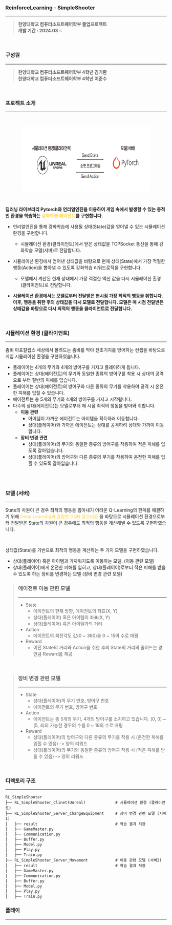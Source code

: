 ### ReinforceLearning - SimpleShooter
---
>  __한양대학교 컴퓨터소프트웨어학부 졸업프로젝트  
개발 기간 : 2024.03 ~__  

<br>

### 구성원
---
> __한양대학교 컴퓨터소프트웨어학부 4학년 김기환  
 한양대학교 컴퓨터소프트웨어학부 4학년 이준수__

<br>

### 프로젝트 소개
---
<br>
<p align="center">
<img src="image/process_layout.PNG" width="400" height="200"/>
</p>

<br>

__딥러닝 라이브러리 Pytorch와 언리얼엔진을 이용하여 게임 속에서 발생할 수 있는 동적인 환경을 학습하는 <span style="color:#ffd33d"> 강화학습 에이전트</span>를 구현합니다.__

- 언리얼엔진을 통해 강화학습에 사용될 상태(State)값을 얻어낼 수 있는 시뮬레이션 환경을 구현합니다.
    - 시뮬레이션 환경(클라이언트)에서 얻은 상태값을 TCPSocket 통신을 통해 강화학습 모델(서버)로 전달합니다.

- 시뮬레이션 환경에서 얻어낸 상태값을 바탕으로 현재 상태(State)에서 가장 적절한 행동(Action)을 뽑아낼 수 있도록 강화학습 리워드로직을 구현합니다.
    - 모델에서 계산된 현재 상태에서 가장 적절한 액션 값을 다시 시뮬레이션 환경(클라이언트)로 전달합니다.

- __시뮬레이션 환경에서는 모델로부터 전달받은 현시점 가장 최적의 행동을 취합니다. 이후, 행동을 취한 후의 상태값을 다시 모델로 전달합니다. 모델은 매 시점 전달받은 상태값을 바탕으로 다시 최적의 행동을 클라이언트로 전달합니다.__ 

<br>

### 시뮬레이션 환경 (클라이언트)
---
좀비 아포칼립스 세상에서 몰려드는 좀비를 막아 전초기지를 방어하는 컨셉을 바탕으로 게임 시뮬레이션 환경을 구현하였습니다.
- 플레이어는 4개의 무기와 4개의 방어구를 가지고 플레이하게 됩니다.
- 플레이어는 상대(에이전트)의 무기와 동일한 종류의 방어구를 착용 시 상대의 공격으로 부터 절반의 피해를 입습니다.
- 플레이어는 상대(에이전트)의 방어구와 다른 종류의 무기를 착용하여 공격 시 온전한 피해를 입힐 수 있습니다.
- 에이전트는 총 5개의 무기와 4개의 방어구를 가지고 시작됩니다.
- 다수의 상대(에이전트)는 모델로부터 매 시점 최적의 행동을 받아와 취합니다.
    - __이동 관련__
        - 아이템이 가까운 에이전트는 아이템을 획득하러 이동합니다.
        - 상대(플레이어)와 가까운 에이전트는 상대를 공격하려 상대와 가까이 이동합니다. 
    - __장비 변경 관련__
        - 상대(플레이어)의 무기와 동일한 종류의 방어구를 착용하여 적은 피해를 입도록 갈아입습니다.
        - 상대(플레이어)의 방어구와 다른 종류의 무기를 착용하여 온전한 피해를 입힐 수 있도록 갈아입습니다.

<br><br>


### 모델 (서버)
---
State의 차원이 큰 경우 최적의 행동을 뽑아내기 어려운 Q-Learning의 한계를 해결하기 위해 <span style="color:#ffd33d"> Deep Learning과 결합한 DQN 알고리즘 </span>을 바탕으로 시뮬레이션 환경으로부터 전달받은 State의 차원이 큰 경우에도 최적의 행동을 계산해낼 수 있도록 구현하였습니다.  

<br>

상태값(State)를 기반으로 최적의 행동을 계산하는 두 가지 모델을 구현하였습니다.
- 상대(플레이어) 혹은 아이템과 가까워지도록 이동하는 모델. (이동 관련 모델)
- 상대(플레이어)에게 온전한 피해를 입히고, 상대(플레이어)로부터 적은 피해를 받을 수 있도록 하는 장비를 변경하는 모델 (장비 변경 관련 모델)


>### 에이전트 이동 관련 모델
>---
>- State
>    - 에이전트의 현재 방향, 에이전트의 좌표(X, Y)
>    - 상대(플레이어) 혹은 아이템의 좌표(X, Y)
>    - 상대(플레이어) 혹은 아이템과의 거리
>- Action
>    - 에이전트의 회전각도 값(0 ~ 360)을 0 ~ 15의 수로 매핑
>- Reward
>    - 이전 State의 거리와 Action을 취한 후의 State의 거리의 줄어드는 양 만큼 Reward를 제공

<br>

>### 장비 변경 관련 모델
>---
>- State
>   - 상대(플레이어)의 무기 번호, 방어구 번호
>   - 에이전트의 무기 번호, 방어구 번호
>- Action
>   - 에이전트는 총 5개의 무기, 4개의 방어구를 소지하고 있습니다. (0, 0) ~ (5, 4)의 가능한 경우의 수를 0 ~ 19의 수로 매핑
>- Reward
>   - 상대(플레이어)의 방어구와 다른 종류의 무기를 착용 시 (온전한 피해를 입힐 수 있음) -> 양의 리워드
>   - 상대(플레이어)의 무기와 동일한 종류의 방어구 착용 시 (적은 피해를 받을 수 있음) -> 양의 리워드

<br>

### 디렉토리 구조
---
```
RL_SimpleShooter
├── RL_SimpleShooter_Clinet(Unreal)             # 시뮬레이션 환경 (클라이언트)
├── RL_SimpleShooter_Server_ChangeEquipment     # 장비 변경 관련 모델 (서버1)
│   ├── result                                  # 학습 결과 저장
│   ├── GameMaster.py
│   ├── Communication.py
│   ├── Buffer.py
│   ├── Model.py
│   ├── Play.py
│   ├── Train.py
├── RL_SimpleShooter_Server_Movement            # 이동 관련 모델 (서버2)
│   ├── result                                  # 학습 결과 저장
│   ├── GameMaster.py
│   ├── Communication.py
│   ├── Buffer.py
│   ├── Model.py
│   ├── Play.py
│   ├── Train.py

``` 
### 플레이
---


